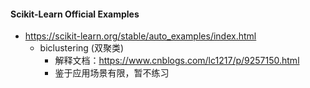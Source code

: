 #### Scikit-Learn Official Examples

 - https://scikit-learn.org/stable/auto_examples/index.html
   - biclustering (双聚类)
     - 解释文档：https://www.cnblogs.com/lc1217/p/9257150.html
     - 鉴于应用场景有限，暂不练习
